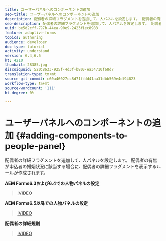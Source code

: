 ```yaml
---
title: ユーザーパネルへのコンポーネントの追加
seo-title: ユーザーパネルへのコンポーネントの追加
description: 配偶者の詳細フラグメントを追加して、人パネルを設定します。 配偶者の有無が申込者の婚姻状況に該当する場合に、配偶者の詳細フラグメントを表示するルールが作成されます。
seo-description: 配偶者の詳細フラグメントを追加して、人パネルを設定します。 配偶者の有無が申込者の婚姻状況に該当する場合に、配偶者の詳細フラグメントを表示するルールが作成されます。
uuid: be5d2cff-797b-44ea-90e9-2423f1ec8983
feature: adaptive-forms
topics: authoring
audience: developer
doc-type: tutorial
activity: understand
version: 6.4,6.5
kt: 4210
thumbail: 28385.jpg
discoiquuid: 520c8633-925f-4d3f-b800-ea34710f68d7
translation-type: tm+mt
source-git-commit: c60a46027cc8d71fddd41aa31dbb569e4df94823
workflow-type: tm+mt
source-wordcount: '111'
ht-degree: 0%

---
```



# ユーザーパネルへのコンポーネントの追加 {#adding-components-to-people-panel}

配偶者の詳細フラグメントを追加して、人パネルを設定します。 配偶者の有無が申込者の婚姻状況に該当する場合に、配偶者の詳細フラグメントを表示するルールが作成されます。

**AEM Forms6.3および6.4での人物パネルの設定**

>[!VIDEO](https://video.tv.adobe.com/v/22193?quality=9&learn=on)

**AEM Forms6.5以降での人物パネルの設定**

>[!VIDEO](https://video.tv.adobe.com/v/28385)

**配偶者の詳細規則**

>[!VIDEO](https://video.tv.adobe.com/v/22195?quality=9&learn=on)





